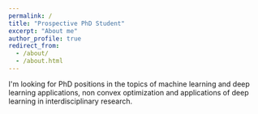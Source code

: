 ```yaml
---
permalink: /
title: "Prospective PhD Student"
excerpt: "About me"
author_profile: true
redirect_from: 
  - /about/
  - /about.html
---
```


I'm looking for PhD positions in the topics of machine learning and deep learning applications, non convex optimization and applications of deep learning in interdisciplinary research.